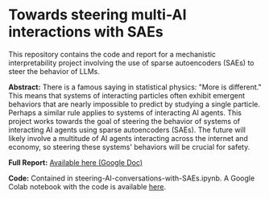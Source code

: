 # Towards steering multi-AI interactions with SAEs

This repository contains the code and report for a mechanistic interpretability project involving the use of sparse autoencoders (SAEs) to steer the behavior of LLMs.

**Abstract:**
There is a famous saying in statistical physics: "More is different." This means that systems of interacting particles often exhibit emergent behaviors that are nearly impossible to predict by studying a single particle. Perhaps a similar rule applies to systems of interacting AI agents. This project works towards the goal of steering the behavior of systems of interacting AI agents using sparse autoencoders (SAEs). The future will likely involve a multitude of AI agents interacting across the internet and economy, so steering these systems' behaviors will be crucial for safety.


**Full Report:**
[Available here (Google Doc)](https://docs.google.com/document/d/1De_swqc0-bT7kcyh1Ok275l3-iD-JY3KYQXpL9p8xgI/edit?usp=sharing)

**Code:**
Contained in steering-AI-conversations-with-SAEs.ipynb. A Google Colab notebook with the code is available [here](https://colab.research.google.com/drive/1A9L63OqIVOriMd2NMAr_RQ0sZtdMpiMU?usp=sharing).